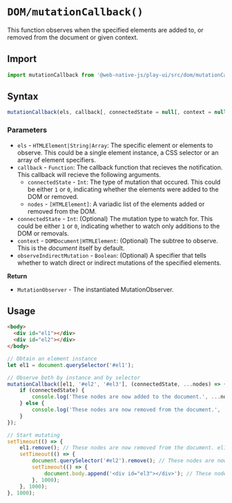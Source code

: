 # `DOM/mutationCallback()`
This function observes when the specified elements are added to, or removed from the document or given context. 

## Import

```js
import mutationCallback from '@web-native-js/play-ui/src/dom/mutationCallback.js';
```

## Syntax

```js
mutationCallback(els, callback[, connectedState = null[, context = null[, observeIndirectMutation = true]]]);
```

### Parameters
+ `els` - `HTMLElement|String|Array`: The specific element or elements to observe. This could be a single element instance, a CSS selector or an array of element specifiers.
+ `callback` - `Function`: The callback function that recieves the notification. This callback will recieve the following arguments.
    + `connectedState` - `Int`: The type of mutation that occured. This could be either `1` or `0`, indicating whether the elements were added to the DOM or removed.
    + `nodes` - `[HTMLElement]`: A variadic list of the elements added or removed from the DOM.
+ `connectedState` - `Int`: (Optional) The mutation type to watch for. This could be either `1` or `0`, indicating whether to watch only additions to the DOM or removals.
+ `context` - `DOMDocument|HTMLElement`: (Optional) The subtree to observe. This is the *document* itself by default.
+ `observeIndirectMutation` - `Boolean`: (Optional) A specifier that tells whether to watch direct or indirect mutations of the specified elements.

**Return**
+ `MutationObserver` - The instantiated MutationObserver.

## Usage

```html
<body>
  <div id="el1"></div>
  <div id="el2"></div>
</body>
```

```js
// Obtain an element instance
let el1 = document.querySelector('#el1');

// Observe both by instance and by selector
mutationCallback([el1, '#el2', '#el3'], (connectedState, ...nodes) => {
    if (connectedState) {
        console.log('These nodes are now added to the document.', ...nodes);
    } else {
        console.log('These nodes are now removed from the document.', ...nodes);
    }
});

// Start mutating
setTimeout(() => {
    el1.remove(); // These nodes are now removed from the document. el1
    setTimeout(() => {
        document.querySelector('#el2').remove(); // These nodes are now removed from the document. #el2
        setTimeout(() => {
            document.body.append('<div id="el3"></div>'); // These nodes are now added to the document. #el3
        }, 1000);
    }, 1000);
}, 1000);
```